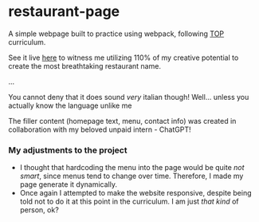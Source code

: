 # restaurant-page
A simple webpage built to practice using webpack, following [TOP](https://www.theodinproject.com/lessons/node-path-javascript-restaurant-page) curriculum.

See it live [here](https://petracore.github.io/restaurant-page/) to witness me utilizing 110% of my creative potential to create the most breathtaking restaurant name.

...

You cannot deny that it does sound *very* italian though!  Well... unless you actually know the language unlike me

The filler content (homepage text, menu, contact info) was created in collaboration with my beloved unpaid intern - ChatGPT!

### My adjustments to the project
- I thought that hardcoding the menu into the page would be quite *not smart*, since menus tend to change over time.  Therefore, I made my page generate it dynamically.
- Once again I attempted to make the website responsive, despite being told not to do it at this point in the curriculum. I am just *that kind* of person, ok?

